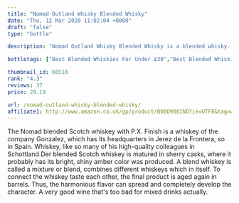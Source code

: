 ```yaml
---
title: "Nomad Outland Whisky Blended Whisky"
date: "Thu, 12 Mar 2020 11:02:04 +0000"
draft: "false"
type: "bottle"

description: "Nomad Outland Whisky Blended Whisky is a blended whisky. Rated an average of 4.3 out of 5 by 37 reviewers and available from Amazon for only £29.19, falling slightly short of liquid gold but this in a solid everyday blended whisky."

bottletags: ["Best Blended Whiskies For Under £30","Best Blended Whiskies For Under £50","Best Blended Whiskies for under £75","Blended Whiskies","Spirit Caramel (E150A)","Unusual Juice","Whiskies containing Spirit Caramel (E150A)"]

thumbnail_id: 60510
rank: "4.3"
reviews: 37
price: 29.19

url: /nomad-outland-whisky-blended-whisky/
affiliate1: http://www.amazon.co.uk/gp/product/B00O900INQ?ie=UTF8&tag=whisky256-21&link_code=wql
---
```


The Nomad blended Scotch whiskey with P.X. Finish is a whiskey of the company Gonzalez, which has its headquarters in Jerez de la Frontera, so in Spain. Whiskey, like so many of his high-quality colleagues in Schottland.Der blended Scotch whiskey is matured in sherry casks, where it probably has its bright, shiny amber color was produced. A blend whiskey is called a mixture or blend, combines different whiskeys which in itself. To connect the whiskey taste each other, the final product is aged again in barrels. Thus, the harmonious flavor can spread and completely develop the character. A very good wine that's too bad for mixed drinks actually.

